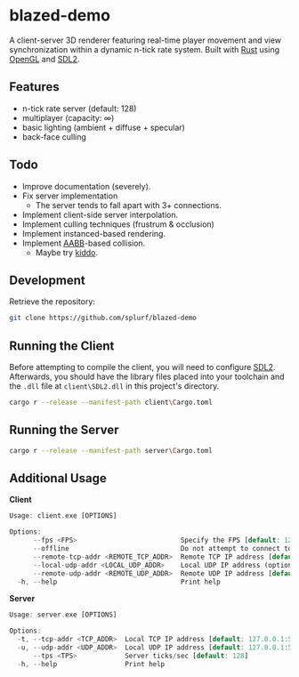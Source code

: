 # blazed-demo

A client-server 3D renderer featuring real-time player movement and view synchronization within a dynamic n-tick rate system. Built with [Rust](https://www.rust-lang.org/) using [OpenGL](https://crates.io/crates/glow) and [SDL2](https://crates.io/crates/sdl2).

## Features
- n-tick rate server (default: 128)
- multiplayer (capacity: $\infty$)
- basic lighting (ambient + diffuse + specular)
- back-face culling

## Todo
- Improve documentation (severely).
- Fix server implementation
  - The server tends to fall apart with 3+ connections.
- Implement client-side server interpolation.
- Implement culling techniques (frustrum & occlusion)
- Implement instanced-based rendering.
- Implement [AABB](https://developer.mozilla.org/en-US/docs/Games/Techniques/3D_collision_detection)-based collision.
  - Maybe try [kiddo](https://crates.io/crates/kiddo).

## Development
Retrieve the repository:
```bash
git clone https://github.com/splurf/blazed-demo
```

## Running the Client
Before attempting to compile the client, you will need to configure [SDL2](https://github.com/Rust-SDL2/rust-sdl2?tab=readme-ov-file#windows-msvc). Afterwards, you should have the library files placed into your toolchain and the `.dll` file at `client\SDL2.dll` in this project's directory.
```bash
cargo r --release --manifest-path client\Cargo.toml
```

## Running the Server
```bash
cargo r --release --manifest-path server\Cargo.toml
```

## Additional Usage
**Client**
```rs
Usage: client.exe [OPTIONS]

Options:
      --fps <FPS>                          Specify the FPS [default: 120]
      --offline                            Do not attempt to connect to server
      --remote-tcp-addr <REMOTE_TCP_ADDR>  Remote TCP IP address [default: 127.0.0.1:54269]
      --local-udp-addr <LOCAL_UDP_ADDR>    Local UDP IP address (optional)
      --remote-udp-addr <REMOTE_UDP_ADDR>  Remote UDP IP address [default: 127.0.0.1:54277]
  -h, --help                               Print help
```

**Server**
```rs
Usage: server.exe [OPTIONS]

Options:
  -t, --tcp-addr <TCP_ADDR>  Local TCP IP address [default: 127.0.0.1:54269]
  -u, --udp-addr <UDP_ADDR>  Local UDP IP address [default: 127.0.0.1:54277]
      --tps <TPS>            Server ticks/sec [default: 128]
  -h, --help                 Print help
```
